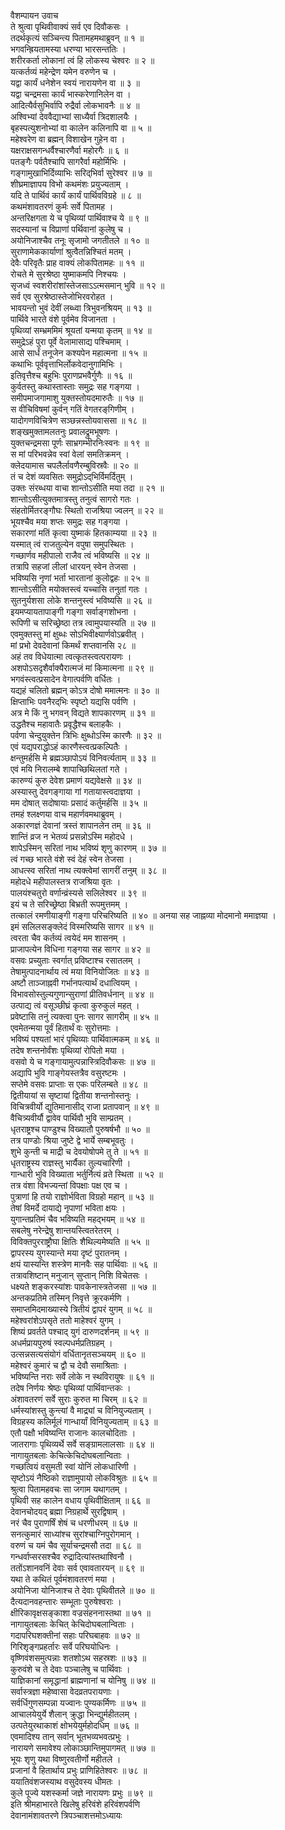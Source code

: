 वैशम्पायन उवाच  
ते श्रुत्वा पृथिवीवाक्यं सर्व एव दिवौकसः ।  
तदर्थकृत्यं सञ्चिन्त्य पितामहमथाब्रुवन् ॥ १ ॥  
भगवन्ह्रियतामस्या धरण्या भारसन्ततिः ।  
शरीरकर्ता लोकानां त्वं हि लोकस्य चेश्वरः ॥ २ ॥  
यत्कर्तव्यं महेन्द्रेण यमेन वरुणेन च ।  
यद्वा कार्यं धनेशेन स्वयं नारायणेन वा ॥ ३ ॥  
यद्वा चन्द्रमसा कार्यं भास्करेणानिलेन वा ।  
आदित्यैर्वसुभिर्वापि रुद्रैर्वा लोकभावनैः ॥ ४ ॥  
अश्विभ्यां देववैद्याभ्यां साध्यैर्वा त्रिदशालयैः ।  
बृहस्पत्युशनोभ्यां वा कालेन कलिनापि वा ॥ ५ ॥  
महेश्वरेण वा ब्रह्मन् विशाखेन गुहेन वा ।  
यक्षराक्षसगन्धर्वैश्चारणैर्वा महोरगैः ॥ ६ ॥  
पतङ्‌गैः पर्वतैश्चापि सागरैर्वा महोर्मिभिः ।  
गङ्‌गामुखाभिर्दिव्याभिः सरिद्‌भिर्वा सुरेश्वर ॥ ७ ॥  
शीघ्रमाज्ञापय विभो कथमंशः प्रयुज्यताम् ।  
यदि ते पार्थिवं कार्यं कार्यं पार्थिवविग्रहे ॥ ८ ॥  
कथमंशावतरणं कुर्मः सर्वे पितामह ।  
अन्तरिक्षगता ये च पृथिव्यां पार्थिवाश्च ये ॥ ९ ॥  
सदस्यानां च विप्राणां पर्थिवानां कुलेषु च ।  
अयोनिजाश्चैव तनूः सृजामो जगतीतले ॥ १० ॥  
सुराणामेककार्याणां श्रुत्वैतन्निश्चितं मतम् ।  
देवैः परिवृतैः प्राह वाक्यं लोकपितामहः ॥ ११ ॥  
रोचते मे सुरश्रेष्ठा युष्माकमपि निश्चयः ।  
सृजध्वं स्वशरीरांशांस्तेजसाऽऽत्मसमान् भुवि ॥ १२ ॥  
सर्व एव सुरश्रेष्ठास्तेजोभिरवरोहत ।  
भावयन्तो भुवं देवीं लब्ध्वा त्रिभुवनश्रियम् ॥ १३ ॥  
पार्थिवे भारते वंशे पूर्वमेव विजानता ।  
पृथिव्यां सम्भ्रममिमं श्रूयतां यन्मया कृतम् ॥ १४ ॥  
समुद्रेऽहं पुरा पूर्वे वेलामासाद्य पश्चिमाम् ।  
आसे सार्धं तनूजेन कश्यपेन महात्मना ॥ १५ ॥  
कथाभिः पूर्ववृत्ताभिर्लोकवेदानुगामिभिः ।  
इतिवृत्तैश्च बहुभिः पुराणप्रभवैर्गुणैः ॥ १६ ॥  
कुर्वतस्तु कथास्तास्ताः समुद्रः सह गङ्‌गया ।  
समीपमाजगामाशु युक्तस्तोयदमारुतैः ॥ १७ ॥  
स वीचिविषमां कुर्वन् गतिं वेगतरङ्‌गिणीम् ।  
यादोगणविचित्रेण सञ्छन्नस्तोयवाससा ॥ १८ ॥  
शङ्खमुक्तामलतनुः प्रवालद्रुमभूषणः ।  
युक्तचन्द्रमसा पूर्णः साभ्रगम्भीरनिःस्वनः ॥ १९ ॥  
स मां परिभवन्नेव स्वां वेलां समतिक्रमन् ।  
क्लेदयामास चपलैर्लावणैरम्बुविस्रवैः ॥ २० ॥  
तं च देशं व्यवसितः समुद्रोऽद्‌भिर्विमर्दितुम् ।  
उक्तः संरब्धया वाचा शान्तोऽसीति मया तदा ॥ २१ ॥  
शान्तोऽसीत्युक्तमात्रस्तु तनुत्वं सागरो गतः ।  
संहतोर्मितरङ्‌गौघः स्थितो राजश्रिया ज्वलन् ॥ २२ ॥  
भूयश्चैव मया शप्तः समुद्रः सह गङ्‌गया ।  
सकारणां मतिं कृत्वा युष्माकं हितकाम्यया ॥ २३ ॥  
यस्मात् त्वं राजतुल्येन वपुषा समुपस्थितः ।  
गच्छार्णव महीपालो राजैव त्वं भविष्यसि ॥ २४ ॥  
तत्रापि सहजां लीलां धारयन् स्वेन तेजसा ।  
भविष्यसि नृणां भर्ता भारतानां कुलोद्वहः ॥ २५ ॥  
शान्तोऽसीति मयोक्तस्त्वं यच्चासि तनुतां गतः ।  
सुतनुर्यशसा लोके शन्तनुस्त्वं भविष्यसि ॥ २६ ॥  
इयमप्यायतापाङ्‌गी गङ्‌गा सर्वाङ्‌गशोभना ।  
रूपिणी च सरिच्छ्रेष्ठा तत्र त्वामुपयास्यति ॥ २७ ॥  
एवमुक्तस्तु मां क्षुब्धः सोऽभिवीक्ष्यार्णवोऽब्रवीत् ।  
मां प्रभो देवदेवानां किमर्थं शप्तवानसि २८ ॥  
अहं तव विधेयात्मा त्वत्कृतस्त्वत्परायणः ।  
अशपोऽसदृशैर्वाक्यैरात्मजं मां किमात्मना ॥ २९ ॥  
भगवंस्त्वत्प्रसादेन वेगात्पर्वणि वर्धितः ।  
यद्यहं चलितो ब्रह्मन् कोऽत्र दोषो ममात्मनः ॥ ३० ॥  
क्षिप्ताभिः पवनैरद्‌भिः स्पृष्टो यद्यसि पर्वणि ।  
अत्र मे किं नु भगवन् विद्यते शापकारणम् ॥ ३१ ॥  
उद्धतैश्च महावातैः प्रवृद्धैश्च बलाहकैः ।  
पर्वणा चेन्दुयुक्तेन त्रिभिः क्षुब्धोऽस्मि कारणैः ॥ ३२ ॥  
एवं यद्यपराद्धोऽहं कारणैस्त्वत्प्रकल्पितैः ।  
क्षन्तुमर्हसि मे ब्रह्मञ्छापोऽयं विनिवर्त्यताम् ॥ ३३ ॥  
एवं मयि निरालम्बे शापाच्छिथिलतां गते ।  
कारुण्यं कुरु देवेश प्रमाणं यद्यवेक्षसे ॥ ३४ ॥  
अस्यास्तु देवगङ्‌गाया गां गतायास्त्वदाज्ञया ।  
मम दोषात् सदोषायाः प्रसादं कर्तुमर्हसि ॥ ३५ ॥  
तमहं श्लक्ष्णया वाच महार्णवमथाब्रुवम् ।  
अकारणज्ञं देवानां त्रस्तं शापानलेन तम् ॥ ३६ ॥  
शान्तिं व्रज न भेतव्यं प्रसन्नोऽस्मि महोदधे ।  
शापेऽस्मिन् सरितां नाथ भविष्यं शृणु कारणम् ॥ ३७ ॥  
त्वं गच्छ भारते वंशे स्वं देहं स्वेन तेजसा ।  
आधत्स्व सरितां नाथ त्यक्त्वेमां सागरीं तनुम् ॥ ३८ ॥  
महोदधे महीपालस्तत्र राजश्रिया वृतः ।  
पालयंश्चतुरो वर्णान्व्रंस्यसे सलिलेश्वर ॥ ३९ ॥  
इयं च ते सरिच्छ्रेष्ठा बिभ्रती रूपमुत्तमम् ।  
तत्कालं रमणीयाङ्‌गी गङ्‌गा परिचरिष्यति ॥ ४० ॥
अनया सह जाह्नव्या मोदमानो ममाज्ञया ।  
इमं सलिलसङ्क्लेदं विस्मरिष्यसि सागर ॥ ४१ ॥  
त्वरता चैव कर्तव्यं त्वयेदं मम शासनम् ।  
प्राजापत्येन विधिना गङ्‌गया सह सागर ॥ ४२ ॥  
वसवः प्रच्युताः स्वर्गात् प्रविष्टाश्च रसातलम् ।  
तेषामुत्पादनार्थाय त्वं मया विनियोजितः ॥ ४३ ॥  
अष्टौ ताञ्जाह्नवी गर्भानपत्यार्थं दधात्वियम् ।  
विभावसोस्तुल्यगुणान्सुराणां प्रीतिवर्धनान् ॥ ४४ ॥  
उत्पाद्य त्वं वसूञ्छीघ्रं कृत्वा कुरुकुलं महत् ।  
प्रवेष्टासि तनुं त्यक्त्वा पुनः सागर सागरीम् ॥ ४५ ॥  
एवमेतन्मया पूर्वं हितार्थं वः सुरोत्तमाः ।  
भविष्यं पश्यतां भारं पृथिव्याः पार्थिवात्मकम् ॥ ४६ ॥  
तदेष शन्तनोर्वंशः पृथिव्यां रोपितो मया ।  
वसवो ये च गङ्‌गायामुत्पन्नास्त्रिदिवौकसः ॥ ४७ ॥  
अद्यापि भुवि गाङ्‌गेयस्तत्रैव वसुरष्टमः ।  
सप्तेमे वसवः प्राप्ताः स एकः परिलम्बते ॥ ४८ ॥  
द्वितीयायां स सृष्टायां द्वितीया शन्तनोस्तनुः ।  
विचित्रवीर्यो द्युतिमानासीद् राजा प्रतापवान् ॥ ४९ ॥  
वैचित्र्यवीर्यौ द्वावेव पार्थिवौ भुवि साम्प्रतम् ।  
धृतराष्ट्रश्च पाण्डुश्च विख्यातौ पुरुषर्षभौ ॥ ५० ॥  
तत्र पाण्डोः श्रिया जुष्टे द्वे भार्ये सम्बभूवतुः ।  
शुभे कुन्ती च माद्री च देवयोषोपमे तु ते ॥ ५१ ॥  
धृतराष्ट्रस्य राज्ञस्तु भार्यैका तुल्यचारिणी ।  
गान्धारी भुवि विख्याता भर्तुर्नित्यं व्रते स्थिता ॥ ५२ ॥  
तत्र वंशा विभज्यन्तां विपक्षाः पक्ष एव च ।  
पुत्राणां हि तयो राज्ञोर्भविता विग्रहो महान् ॥ ५३ ॥  
तेषां विमर्दे दायाद्ये नृपाणां भविता क्षयः ।  
युगान्तप्रतिमं चैव भविष्यति महद्‌भयम् ॥ ५४ ॥  
सबलेषु नरेन्द्रेषु शान्तयस्त्वितरेतरम् ।  
विविक्तपुरराष्ट्रौघा क्षितिः शैथिल्यमेष्यति ॥ ५५ ॥  
द्वापरस्य युगस्यान्ते मया दृष्टं पुरातनम् ।  
क्षयं यास्यन्ति शस्त्रेण मानवैः सह पार्थिवाः ॥ ५६ ॥  
तत्रावशिष्टान् मनुजान् सुप्तान् निशि विचेतसः ।  
धक्ष्यते शङ्‌करस्यांशः पावकेनास्त्रतेजसा ॥ ५७ ॥  
अन्तकप्रतिमे तस्मिन् निवृत्ते क्रूरकर्मणि ।  
समाप्तमिदमाख्यास्ये त्रितीयं द्वापरं युगम् ॥ ५८ ॥  
महेश्वरांशेऽपसृते ततो माहेश्वरं युगम् ।  
शिष्यं प्रवर्तते पश्चाद् युगं दारुणदर्शनम् ॥ ५९ ॥  
अधर्मप्रायपुरुषं स्वल्पधर्मप्रतिग्रहम् ।  
उत्सन्नसत्यसंयोगं वर्धितानृतसञ्चयम् ॥ ६० ॥  
महेश्वरं कुमारं च द्वौ च देवौ समाश्रिताः ।  
भविष्यन्ति नराः सर्वे लोके न स्थविरायुषः ॥ ६१ ॥  
तदेष निर्णयः श्रेष्ठः पृथिव्यां पार्थिवान्तकः ।  
अंशावतरणं सर्वे सुराः कुरुत मा चिरम् ॥ ६२ ॥  
धर्मस्यांशस्तु कुन्त्यां वै माद्र्यां च विनियुज्यताम् ।  
विग्रहस्य कलिर्मूलं गान्धार्यां विनियुज्यताम् ॥ ६३ ॥  
एतौ पक्षौ भविष्यन्ति राजानः कालचोदिताः ।  
जातरागाः पृथिव्यर्थे सर्वे सङ्ग्रामलालसाः ॥ ६४ ॥  
नागायुतबलाः केचित्केचिदोघबलान्विताः ।  
गच्छत्वियं वसुमती स्वां योनिं लोकधारिणी ।  
सृष्टोऽयं नैष्ठिको राज्ञामुपायो लोकविश्रुतः ॥ ६५ ॥  
श्रुत्वा पितामहवचः सा जगाम यथागतम् ।  
पृथिवी सह कालेन वधाय पृथिवीक्षिताम् ॥ ६६ ॥  
देवानचोदयद् ब्रह्मा निग्रहार्थे सुरद्विषाम् ।  
नरं चैव पुराणर्षिं शेषं च धरणीधरम् ॥ ६७ ॥  
सनत्कुमारं साध्यांश्च सुरांश्चाग्निपुरोगमान् ।  
वरुणं च यमं चैव सूर्याचन्द्रमसौ तदा ॥ ६८ ॥  
गन्धर्वाप्सरसश्चैव रुद्रादित्यांस्तथाश्विनौ ।  
ततोंऽशानवनिं देवाः सर्व एवावतारयन् ॥ ६९ ॥  
यथा ते कथितं पूर्वमंशावतरणं मया ।  
अयोनिजा योनिजाश्च ते देवाः पृथिवीतले ॥ ७० ॥  
दैत्यदानवहन्तारः सम्भूताः पुरुषेश्वराः ।  
क्षीरिकावृक्षसङ्काशा वज्रसंहननास्तथा ॥ ७१ ॥  
नागायुतबलाः केचित् केचिदोघबलान्विताः ।  
गदापरिघशक्तीनां सहाः परिघबाहवः ॥ ७२ ॥  
गिरिशृङ्‌गप्रहर्तारः सर्वे परिघयोधिनः ।  
वृष्णिवंशसमुत्पन्नाः शतशोऽथ सहस्रशः ॥ ७३ ॥  
कुरुवंशे च ते देवाः पञ्चालेषु च पार्थिवाः ।  
याज्ञिकानां समृद्धानां ब्राह्मणानां च योनिषु ॥ ७४ ॥  
सर्वास्त्रज्ञा महेष्वासा वेदव्रतपरायणाः ।  
सर्वर्धिगुणसम्पन्ना यज्वानः पुण्यकर्मिणः ॥ ७५ ॥  
आचालयेयुर्ये शैलान् क्रुद्धा भिन्द्युर्महीतलम् ।  
उत्पतेयुरथाकाशं क्षोभयेयुर्महोदधिम् ॥ ७६ ॥  
एवमादिश्य तान् सर्वान् भूतभव्यभवत्प्रभुः ।  
नारायणे समावेश्य लोकाञ्छान्तिमुपागमत् ॥ ७७ ॥  
भूयः शृणु यथा विष्णुरवतीर्णो महीतले ।  
प्रजानां वै हितार्थाय प्रभुः प्राणिहितेश्वरः ॥ ७८ ॥  
ययातिवंशजस्याथ वसुदेवस्य धीमतः ।  
कुले पूज्ये यशस्कर्मा जज्ञे नारायणः प्रभुः ॥ ७९ ॥  
इति श्रीमहाभारते खिलेषु हरिवंशे हरिवंशपर्वणि  
देवानामंशावतरणे त्रिपञ्चाशत्तमोऽध्यायः
